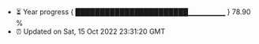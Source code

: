 - ⏳ Year progress { ███████████████████████▁▁▁▁▁▁▁ } 78.90 %
- ⏰ Updated on Sat, 15 Oct 2022 23:31:20 GMT

